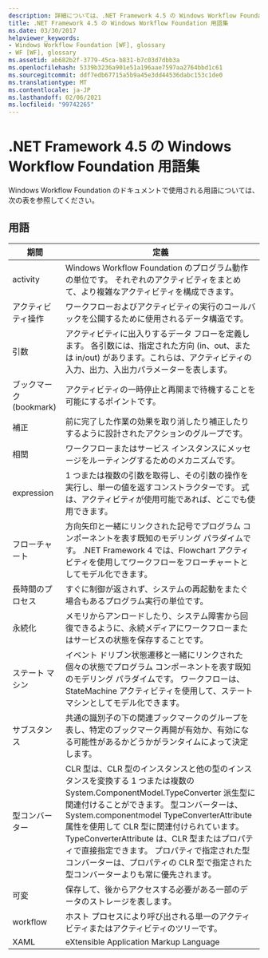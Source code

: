 ```yaml
---
description: 詳細については、.NET Framework 4.5 の Windows Workflow Foundation 用語集を参照してください。
title: .NET Framework 4.5 の Windows Workflow Foundation 用語集
ms.date: 03/30/2017
helpviewer_keywords:
- Windows Workflow Foundation [WF], glossary
- WF [WF], glossary
ms.assetid: ab682b2f-3779-45ca-b831-b7c03d7dbb3a
ms.openlocfilehash: 5339b3236a901e51a196aae7597aa2764bbd1c61
ms.sourcegitcommit: ddf7edb67715a5b9a45e3dd44536dabc153c1de0
ms.translationtype: MT
ms.contentlocale: ja-JP
ms.lasthandoff: 02/06/2021
ms.locfileid: "99742265"
---
```

# <a name="windows-workflow-foundation-glossary-for-net-framework-45"></a>.NET Framework 4.5 の Windows Workflow Foundation 用語集

Windows Workflow Foundation のドキュメントで使用される用語については、次の表を参照してください。

## <a name="terms"></a>用語

|期間|定義|
|----------|----------------|
|activity|Windows Workflow Foundation のプログラム動作の単位です。 それぞれのアクティビティをまとめて、より複雑なアクティビティを構成できます。|
|アクティビティ操作|ワークフローおよびアクティビティの実行のコールバックを公開するために使用されるデータ構造です。|
|引数|アクティビティに出入りするデータ フローを定義します。 各引数には、指定された方向 (in、out、または in/out) があります。これらは、アクティビティの入力、出力、入出力パラメーターを表します。|
|ブックマーク (bookmark)|アクティビティの一時停止と再開まで待機することを可能にするポイントです。|
|補正|前に完了した作業の効果を取り消したり補正したりするように設計されたアクションのグループです。|
|相関|ワークフローまたはサービス インスタンスにメッセージをルーティングするためのメカニズムです。|
|expression|1 つまたは複数の引数を取得し、その引数の操作を実行し、単一の値を返すコンストラクターです。 式は、アクティビティが使用可能であれば、どこでも使用できます。|
|フローチャート|方向矢印と一緒にリンクされた記号でプログラム コンポーネントを表す既知のモデリング パラダイムです。  .NET Framework 4 では、Flowchart アクティビティを使用してワークフローをフローチャートとしてモデル化できます。|
|長時間のプロセス|すぐに制御が返されず、システムの再起動をまたぐ場合もあるプログラム実行の単位です。|
|永続化|メモリからアンロードしたり、システム障害から回復できるように、永続メディアにワークフローまたはサービスの状態を保存することです。|
|ステート マシン|イベント ドリブン状態遷移と一緒にリンクされた個々の状態でプログラム コンポーネントを表す既知のモデリング パラダイムです。  ワークフローは、StateMachine アクティビティを使用して、ステート マシンとしてモデル化できます。|
|サブスタンス|共通の識別子の下の関連ブックマークのグループを表し、特定のブックマーク再開が有効か、有効になる可能性があるかどうかがランタイムによって決定します。|
|型コンバーター|CLR 型は、CLR 型のインスタンスと他の型のインスタンスを変換する 1 つまたは複数の System.ComponentModel.TypeConverter 派生型に関連付けることができます。 型コンバーターは、System.componentmodel TypeConverterAttribute 属性を使用して CLR 型に関連付けられています。  TypeConverterAttribute は、CLR 型またはプロパティで直接指定できます。 プロパティで指定された型コンバーターは、プロパティの CLR 型で指定された型コンバーターよりも常に優先されます。|
|可変|保存して、後からアクセスする必要がある一部のデータのストレージを表します。|
|workflow|ホスト プロセスにより呼び出される単一のアクティビティまたはアクティビティのツリーです。|
|XAML|eXtensible Application Markup Language|
